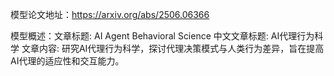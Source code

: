 模型论文地址：https://arxiv.org/abs/2506.06366

模型概述：文章标题: AI Agent Behavioral Science
中文文章标题: AI代理行为科学
文章内容: 研究AI代理行为科学，探讨代理决策模式与人类行为差异，旨在提高AI代理的适应性和交互能力。

